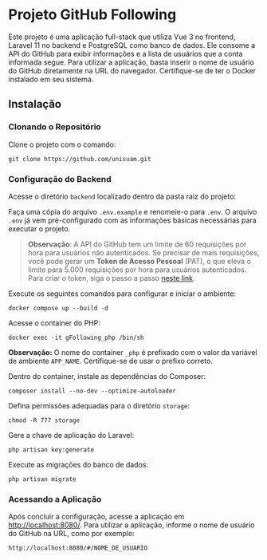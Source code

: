 # Projeto GitHub Following

Este projeto é uma aplicação full-stack que utiliza Vue 3 no frontend, Laravel 11 no backend e PostgreSQL como banco de dados. Ele consome a API do GitHub para exibir informações e a lista de usuários que a conta informada segue. Para utilizar a aplicação, basta inserir o nome de usuário do GitHub diretamente na URL do navegador. Certifique-se de ter o Docker instalado em seu sistema.

## Instalação

### Clonando o Repositório

Clone o projeto com o comando:

`git clone https://github.com/unisuam.git`

### Configuração do Backend

Acesse o diretório `backend` localizado dentro da pasta raiz do projeto:

Faça uma cópia do arquivo `.env.example` e renomeie-o para `.env`. O arquivo `.env` já vem pré-configurado com as informações básicas necessárias para executar o projeto.

> **Observação**: A API do GitHub tem um limite de 60 requisições por hora para usuários não autenticados. Se precisar de mais requisições, você pode gerar um **Token de Acesso Pessoal** (PAT), o que eleva o limite para 5.000 requisições por hora para usuários autenticados. Para criar o token, siga o passo a passo [neste link](https://docs.github.com/pt/authentication/keeping-your-account-and-data-secure/creating-a-personal-access-token).

Execute os seguintes comandos para configurar e iniciar o ambiente:

`docker compose up --build -d`

Acesse o container do PHP:

`docker exec -it gFollowing_php /bin/sh`

**Observação:** O nome do container `_php` é prefixado com o valor da variável de ambiente `APP_NAME`. Certifique-se de usar o prefixo correto.

Dentro do container, instale as dependências do Composer:

`composer install --no-dev --optimize-autoloader`

Defina permissões adequadas para o diretório `storage`:

`chmod -R 777 storage`

Gere a chave de aplicação do Laravel:

`php artisan key:generate`

Execute as migrações do banco de dados:

`php artisan migrate`

### Acessando a Aplicação

Após concluir a configuração, acesse a aplicação em [http://localhost:8080/](http://localhost:8080/). Para utilizar a aplicação, informe o nome de usuário do GitHub na URL, como por exemplo:

`http://localhost:8080/#/NOME_DE_USUARIO`


